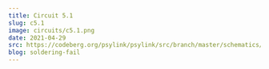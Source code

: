 ```yaml
---
title: Circuit 5.1
slug: c5.1
image: circuits/c5.1.png
date: 2021-04-29
src: https://codeberg.org/psylink/psylink/src/branch/master/schematics/circuit5.1.sch
blog: soldering-fail
---
```


